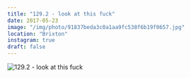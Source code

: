 ```yaml
---
title: "129.2 - look at this fuck"
date: 2017-05-23
image: "/img/photo/91837beda3c0a1aa9fc538f6b19f0657.jpg"
location: "Brixton"
instagram: true
draft: false
---
```


![129.2 - look at this fuck](/img/photo/91837beda3c0a1aa9fc538f6b19f0657.jpg)
